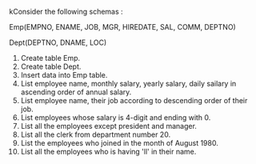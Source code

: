 kConsider the following schemas :

Emp(EMPNO, ENAME, JOB, MGR, HIREDATE, SAL, COMM, DEPTNO)

Dept(DEPTNO, DNAME, LOC)

1. Create table Emp.
2. Create table Dept.
3. Insert data into Emp table.
4. List employee name, monthly salary, yearly salary, daily sailary in ascending order of annual salary.
5. List employee name, their job according to descending order of their job.
6. List employees whose salary is 4-digit and ending with 0.
7. List all the employees except president and manager.
8. List all the clerk from department number 20.
9. List the employees who joined in the month of August 1980.
10. List all the employees who is having 'll' in their name.
